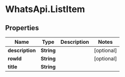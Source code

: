 # WhatsApi.ListItem

## Properties

Name | Type | Description | Notes
------------ | ------------- | ------------- | -------------
**description** | **String** |  | [optional] 
**rowId** | **String** |  | [optional] 
**title** | **String** |  | 


